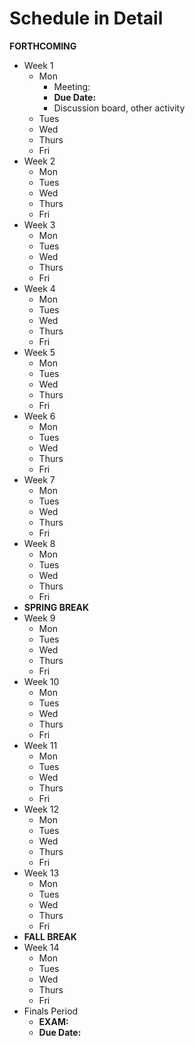 # Schedule in Detail

**FORTHCOMING**

* Week 1
    * Mon
        * Meeting:
        * **Due Date:**
        * Discussion board, other activity
    * Tues
    * Wed
    * Thurs
    * Fri
* Week 2
    * Mon
    * Tues
    * Wed
    * Thurs
    * Fri
* Week 3
    * Mon
    * Tues
    * Wed
    * Thurs
    * Fri
* Week 4
    * Mon
    * Tues
    * Wed
    * Thurs
    * Fri
* Week 5
    * Mon
    * Tues
    * Wed
    * Thurs
    * Fri
* Week 6
    * Mon
    * Tues
    * Wed
    * Thurs
    * Fri
* Week 7
    * Mon
    * Tues
    * Wed
    * Thurs
    * Fri
* Week 8
    * Mon
    * Tues
    * Wed
    * Thurs
    * Fri
* **SPRING BREAK**
* Week 9
    * Mon
    * Tues
    * Wed
    * Thurs
    * Fri
* Week 10
    * Mon
    * Tues
    * Wed
    * Thurs
    * Fri
* Week 11
    * Mon
    * Tues
    * Wed
    * Thurs
    * Fri
* Week 12
    * Mon
    * Tues
    * Wed
    * Thurs
    * Fri
* Week 13
    * Mon
    * Tues
    * Wed
    * Thurs
    * Fri
* **FALL BREAK**
* Week 14
    * Mon
    * Tues
    * Wed
    * Thurs
    * Fri
* Finals Period
    * **EXAM:**
    * **Due Date:**


